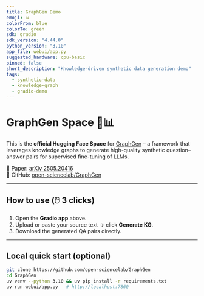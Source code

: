 ```yaml
---
title: GraphGen Demo
emoji: 📊
colorFrom: blue
colorTo: green
sdk: gradio
sdk_version: "4.44.0"
python_version: "3.10"
app_file: webui/app.py
suggested_hardware: cpu-basic
pinned: false
short_description: "Knowledge-driven synthetic data generation demo"
tags:
  - synthetic-data
  - knowledge-graph
  - gradio-demo
---
```


# GraphGen Space 🤖📊

This is the **official Hugging Face Space** for [GraphGen](https://github.com/open-sciencelab/GraphGen) – a framework that leverages knowledge graphs to generate high-quality synthetic question–answer pairs for supervised fine-tuning of LLMs.

🔗 Paper: [arXiv 2505.20416](https://arxiv.org/abs/2505.20416)  
🐙 GitHub: [open-sciencelab/GraphGen](https://github.com/open-sciencelab/GraphGen)

---

## How to use (🖱️ 3 clicks)

1. Open the **Gradio app** above.  
2. Upload or paste your source text → click **Generate KG**.  
3. Download the generated QA pairs directly.

---

## Local quick start (optional)

```bash
git clone https://github.com/open-sciencelab/GraphGen
cd GraphGen
uv venv --python 3.10 && uv pip install -r requirements.txt
uv run webui/app.py   # http://localhost:7860
```
